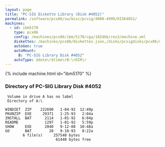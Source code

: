 ```yaml
---
layout: page
title: "PC-SIG Diskette Library (Disk #4052)"
permalink: /software/pcx86/sw/misc/pcsig/4000-4999/DISK4052/
machines:
  - id: ibm5170
    type: pcx86
    config: /machines/pcx86/ibm/5170/cga/1024kb/rev3/machine.xml
    diskettes: /machines/pcx86/diskettes.json,/disks/pcsigdisks/pcx86/diskettes.json
    autoGen: true
    autoMount:
      B: "PC-SIG Library Disk #4052"
    autoType: $date\r$time\rB:\rDIR\r
---
```


{% include machine.html id="ibm5170" %}

### Directory of PC-SIG Library Disk #4052

     Volume in drive A has no label
     Directory of A:\

    WINDIET  ZIP    222690   1-04-92  12:49p
    PKUNZIP  EXE     29371   1-25-93   2:04a
    INSTALL  BAT      2114   1-01-92   6:04p
    README            1297   1-01-92   5:59p
    SHOW     EXE      2040   9-12-88  10:48a
    GO       BAT        28   9-10-93   8:22a
            6 file(s)     257540 bytes
                           61440 bytes free
